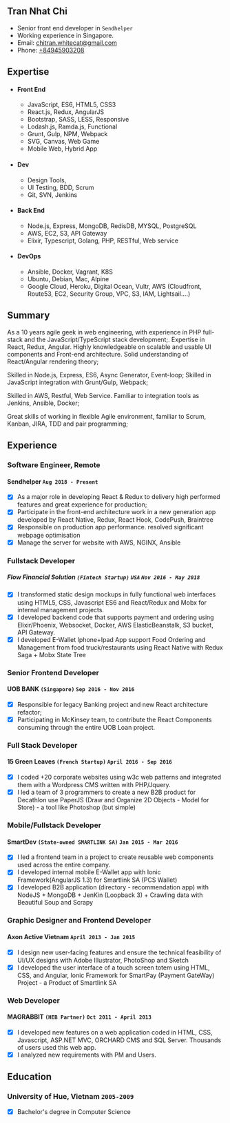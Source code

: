 ## Tran Nhat Chi

* Senior front end developer in `Sendhelper`
* Working experience in Singapore.
* Email: [chitran.whitecat@gmail.com](chitran.whitecat@gmail.com)
* Phone: [+84945903208](+84945903208)

## Expertise

* #### Front End
	* JavaScript, ES6, HTML5, CSS3
	* React.js, Redux, AngularJS
	* Bootstrap, SASS, LESS, Responsive
	* Lodash.js, Ramda.js, Functional
	* Grunt, Gulp, NPM, Webpack
	* SVG, Canvas, Web Game
	* Mobile Web, Hybrid App

* #### Dev
	* Design Tools,
	* UI Testing, BDD, Scrum
	* Git, SVN, Jenkins
	
* #### Back End
	* Node.js, Express, MongoDB, RedisDB, MYSQL, PostgreSQL
	* AWS, EC2, S3, API Gateway
	* Elixir, Typescript, Golang, PHP, RESTful, Web service
	
* #### DevOps
	* Ansible, Docker, Vagrant, K8S
	* Ubuntu, Debian, Mac, Alpine
	* Google Cloud, Heroku, Digital Ocean, Vultr, AWS (Cloudfront, Route53, EC2, Security Group, VPC, S3, IAM, Lightsail....)

## Summary

As a 10 years agile geek in web engineering, with experience in PHP full-stack and the JavaScript/TypeScript stack development;.
Expertise in React, Redux, Angular. Highly knowledgeable on scalable and usable UI components and Front-end architecture. Solid understanding of React/Angular rendering theory;

Skilled in Node.js, Express, ES6, Async Generator, Event-loop; Skilled in JavaScript integration with Grunt/Gulp, Webpack;


Skilled in AWS, Restful, Web Service. Familiar to integration tools as Jenkins, Ansible, Docker;

Great skills of working in flexible Agile environment, familiar to Scrum, Kanban, JIRA, TDD and pair programming;


## Experience

### **Software Engineer, Remote**
#### Sendhelper `Aug 2018 - Present`
- [x] As a major role in developing React & Redux to delivery high performed features and great experience for production;
- [x] Participate in the front-end architecture work in a new generation app developed by React Native, Redux, React Hook, CodePush, Braintree 
- [x] Responsible on production app performance. resolved significant webpage optimisation
- [x] Manage the server for website with AWS, NGINX, Ansible 

### **Fullstack Developer**
##### Flow Financial Solution `(Fintech Startup)` `USA` `Nov 2016 - May 2018`
- [x] I transformed static design mockups in fully functional web interfaces using HTML5, CSS, Javascript ES6 and React/Redux and Mobx for internal management projects.
- [x] I developed backend code that supports payment and ordering using Elixir/Phoenix, Websocket, Docker, AWS ElasticBeanstalk, S3 bucket, API Gateway.
- [x] I developed E-Wallet Iphone+Ipad App support Food Ordering and Management from food truck/restaurants using React Native with Redux Saga + Mobx State Tree

### **Senior Frontend Developer**
#### UOB BANK `(Singapore)` `Sep 2016 - Nov 2016`
- [x] Responsible for legacy Banking project and new React architecture refactor;
- [x] Participating in McKinsey team, to contribute the React Components consuming through the entire UOB Loan project.

### **Full Stack Developer**
#### 15 Green Leaves `(French Startup)` `April 2016 - Sep 2016`
- [x] I coded +20 corporate websites using w3c web patterns and integrated them with a Wordpress CMS written with PHP/Jquery.
- [x] I led a team of 3 programmers to create a new B2B product for Decathlon use PaperJS (Draw and Organize 2D Objects - Model for Store) - a tool like Photoshop (but simple)

### **Mobile/Fullstack Developer**
#### SmartDev `(State-owned SMARTLINK SA)` `Jan 2015 - Mar 2016`
- [x] I led a frontend team in a project to create reusable web components used across the entire company.
- [x] I developed internal mobile E-Wallet app with Ionic Framework(AngularJS 1.3) for Smartlink SA (PCS Wallet)
- [x] I developed B2B application (directory - recommendation app) with NodeJS + MongoDB + JenKin (Loopback 3) + Crawling data with Beautiful Soup and Scrapy

### **Graphic Designer and Frontend Developer**
#### Axon Active Vietnam `April 2013 - Jan 2015`
- [x] I design new user-facing features and ensure the technical feasibility of UI/UX designs with Adobe Illustrator, PhotoShop and Sketch
- [x] I developed the user interface of a touch screen totem using HTML, CSS, and Angular, Ionic Framework for SmartPay (Payment GateWay) Project - a Product of Smartlink SA 

### **Web Developer**
#### MAGRABBIT `(HEB Partner)` `Oct 2011 - April 2013`
- [x] I developed new features on a web application coded in HTML, CSS, Javascript, ASP.NET MVC, ORCHARD CMS and SQL Server. Thousands of users used this web app.
- [x] I analyzed new requirements with PM and Users.

## Education

### University of Hue, Vietnam `2005-2009`
- [x] Bachelor's degree in Computer Science
